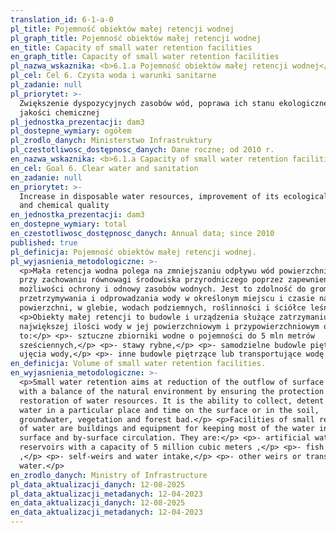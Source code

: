 ```yaml
---
translation_id: 6-1-a-0
pl_title: Pojemność obiektów małej retencji wodnej
pl_graph_title: Pojemność obiektów małej retencji wodnej
en_title: Capacity of small water retention facilities
en_graph_title: Capacity of small water retention facilities
pl_nazwa_wskaznika: <b>6.1.a Pojemność obiektów małej retencji wodnej</b>
pl_cel: Cel 6. Czysta woda i warunki sanitarne
pl_zadanie: null
pl_priorytet: >-
  Zwiększenie dyspozycyjnych zasobów wód, poprawa ich stanu ekologicznego i
  jakości chemicznej
pl_jednostka_prezentacji: dam3
pl_dostepne_wymiary: ogółem
pl_zrodlo_danych: Ministerstwo Infrastruktury
pl_czestotliwosc_dostępnosc_danych: Dane roczne; od 2010 r.
en_nazwa_wskaznika: <b>6.1.a Capacity of small water retention facilities</b>
en_cel: Goal 6. Clear water and sanitation
en_zadanie: null
en_priorytet: >-
  Increase in disposable water resources, improvement of its ecological state
  and chemical quality
en_jednostka_prezentacji: dam3
en_dostepne_wymiary: total
en_czestotliwosc_dostępnosc_danych: Annual data; since 2010
published: true
pl_definicja: Pojemność obiektów małej retencji wodnej.
pl_wyjasnienia_metodologiczne: >-
  <p>Mała retencja wodna polega na zmniejszaniu odpływu wód powierzchniowych
  przy zachowaniu równowagi środowiska przyrodniczego poprzez zapewnienie
  możliwości ochrony i odnowy zasobów wodnych. Jest to zdolność do gromadzenia,
  przetrzymywania i odprowadzania wody w określonym miejscu i czasie na
  powierzchni, w glebie, wodach podziemnych, roślinności i ściółce leśnej.</p>
  <p>Obiekty małej retencji to budowle i urządzenia służące zatrzymaniu jak
  największej ilości wody w jej powierzchniowym i przypowierzchniowym obiegu. Są
  to:</p> <p>- sztuczne zbiorniki wodne o pojemności do 5 mln metrów
  sześciennych,</p> <p>- stawy rybne,</p> <p>- samodzielne budowle piętrzące i
  ujęcia wody,</p> <p>- inne budowle piętrzące lub transportujące wodę.</p>
en_definicja: Volume of small water retention facilities.
en_wyjasnienia_metodologiczne: >-
  <p>Small water retention aims at reduction of the outflow of surface waters,
  with a balance of the natural environment by ensuring the protection and
  restoration of water resources. It is the ability to collect, detent and drain
  water in a particular place and time on the surface or in the soil,
  groundwater, vegetation and forest bad.</p> <p>Facilities of small retention
  of water are buildings and equipment for keeping most of the water in its
  surface and by-surface circulation. They are:</p> <p>- artificial water
  reservoirs with a capacity of 5 million cubic meters ,</p> <p>- fish ponds
  ,</p> <p>- self-weirs and water intake,</p> <p>- other weirs or transporting
  water.</p>
en_zrodlo_danych: Ministry of Infrastructure
pl_data_aktualizacji_danych: 12-08-2025
pl_data_aktualizacji_metadanych: 12-04-2023
en_data_aktualizacji_danych: 12-08-2025
en_data_aktualizacji_metadanych: 12-04-2023
---
```

